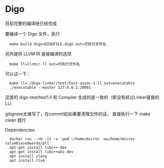 # Digo

目前完整的编译链已经完成

要编译一个 Digo 文件，执行

```
  make build digo=DIGOFILE.digo out=可执行文件名
```

另外提供 LLVM IR 直接编译的选项

```
  make ll=llrmir.ll out=可执行文件名
```

可以试一下：
```
  make ll=./digo-linker/test/test-async-1.ll out=executable
  ./executable --master 127.0.0.1:20001
```
这里的 digo-test/test1.ll 和 Compiler 生成的是一致的（即没有经过Linker链接的LL）

gitignore太难写了，在commit前如果要清理文件的话，
直接执行一下 make clean 就行

Dependencies:
```
  docker run --rm -it -v `pwd`:/home/microc -w=/home/microc columbiasedwards/plt
  apt-get install libc++-dev
  apt-get install libc++abi-dev
  apt install clang
  apt install llvm
 ```
